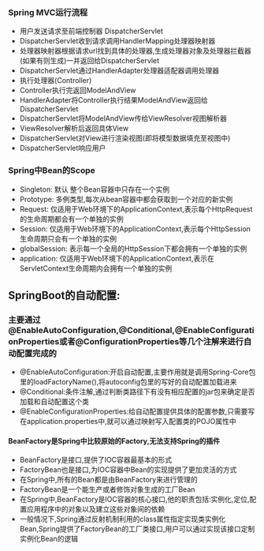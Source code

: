### Spring MVC运行流程
* 用户发送请求至前端控制器 DispatcherServlet
* DispatcherServlet收到请求调用HandlerMapping处理器映射器
* 处理器映射器根据请求url找到具体的处理器,生成处理器对象及处理器拦截器(如果有则生成)一并返回给DispatcherServlet
* DispatcherServlet通过HandlerAdapter处理器适配器调用处理器
* 执行处理器(Controller)
* Controller执行完返回ModelAndView
* HandlerAdapter将Controller执行结果ModelAndView返回给DispatcherServlet
* DispatcherServlet将ModelAndView传给ViewResolver视图解析器
* ViewResolver解析后返回具体View
* DispatcherServlet对View进行渲染视图(即将模型数据填充至视图中)
* DispatcherServlet响应用户

### Spring中Bean的Scope 
* Singleton: 默认  整个Bean容器中只存在一个实例
* Prototype:  多例类型,每次从bean容器中都会获取到一个对应的新实例
* Request: 仅适用于Web环境下的ApplicationContext,表示每个HttpRequest的生命周期都会有一个单独的实例
* Session: 仅适用于Web环境下的ApplicationContext,表示每个HttpSession生命周期只会有一个单独的实例
* globalSession: 表示每一个全局的HttpSession下都会拥有一个单独的实例
* application:   仅适用于Web环境下的ApplicationContext,表示在ServletContext生命周期内会拥有一个单独的实例


## SpringBoot的自动配置:
### 主要通过@EnableAutoConfiguration,@Conditional,@EnableConfigurationProperties或者@ConfigurationProperties等几个注解来进行自动配置完成的
* @EnableAutoConfiguration:开启自动配置,主要作用就是调用Spring-Core包里的loadFactoryName(),将autoconfig包里的写好的自动配置加载进来
* @Conditional:条件注解,通过判断类路径下有没有相应配置的jar包来确定是否加载和自动配置这个类
* @EnableConfigurationProperties:给自动配置提供具体的配置参数,只需要写在application.properties中,就可以通过映射写入配置类的POJO属性中

#### BeanFactory是Spring中比较原始的Factory,无法支持Spring的插件

* BeanFactory是接口,提供了IOC容器最基本的形式
* FactoryBean也是接口,为IOC容器中Bean的实现提供了更加灵活的方式
* 在Spring中,所有的Bean都是由BeanFactory来进行管理的
* FactoryBean是一个能生产或者修饰对象生成的工厂Bean
* 在Spring中,BeanFactory是IOC容器的核心接口,他的职责包括:实例化,定位,配置应用程序中的对象以及建立这些对象间的依赖
* 一般情况下,Spring通过反射机制利用<bean>的class属性指定实现类实例化Bean,Spring提供了FactoryBean的工厂类接口,用户可以通过实现该接口定制实例化Bean的逻辑
